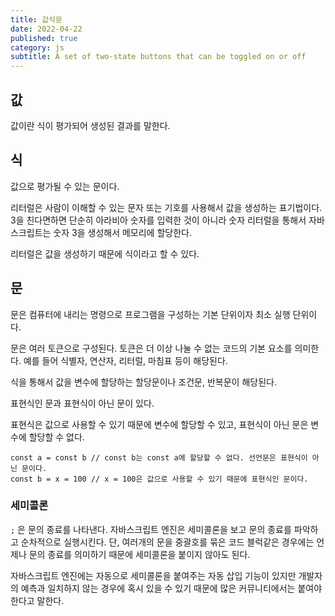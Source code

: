 ```yaml
---
title: 값식문
date: 2022-04-22
published: true
category: js
subtitle: A set of two-state buttons that can be toggled on or off
---
```


## 값

값이란 식이 평가되어 생성된 결과를 말한다.

## 식

값으로 평가될 수 있는 문이다.

리터럴은 사람이 이해할 수 있는 문자 또는 기호를 사용해서 값을 생성하는 표기법이다. 3을 친다면하면 단순히 아라비아 숫자를 입력한 것이 아니라 숫자 리터럴을 통해서 자바스크립트는 숫자 3을 생성해서 메모리에 할당한다.

리터럴은 값을 생성하기 때문에 식이라고 할 수 있다.

## 문

문은 컴퓨터에 내리는 명령으로 프로그램을 구성하는 기본 단위이자 최소 실행 단위이다.

문은 여러 토큰으로 구성된다. 토큰은 더 이상 나눌 수 없는 코드의 기본 요소를 의미한다. 예를 들어 식별자, 연산자, 리터럴, 마침표 등이 해당된다.

식을 통해서 값을 변수에 할당하는 할당문이나 조건문, 반복문이 해당된다.

표현식인 문과 표현식이 아닌 문이 있다.

표현식은 값으로 사용할 수 있기 때문에 변수에 할당할 수 있고, 표현식이 아닌 문은 변수에 할당할 수 없다.

```tsx
const a = const b // const b는 const a에 할당할 수 없다. 선언문은 표현식이 아닌 문이다.
const b = x = 100 // x = 100은 값으로 사용할 수 있기 때문에 표현식인 문이다.
```

### 세미콜론

`;` 은 문의 종료를 나타낸다. 자바스크립트 엔진은 세미콜론을 보고 문의 종료를 파악하고 순차적으로 실행시킨다. 단, 여러개의 문을 중괄호를 묶은 코드 블럭같은 경우에는 언제나 문의 종료를 의미하기 때문에 세미콜론을 붙이지 않아도 된다.

자바스크립트 엔진에는 자동으로 세미콜론을 붙여주는 자동 삽입 기능이 있지만 개발자의 예측과 일치하지 않는 경우에 혹시 있을 수 있기 때문에 많은 커뮤니티에서는 붙여야한다고 말한다.
